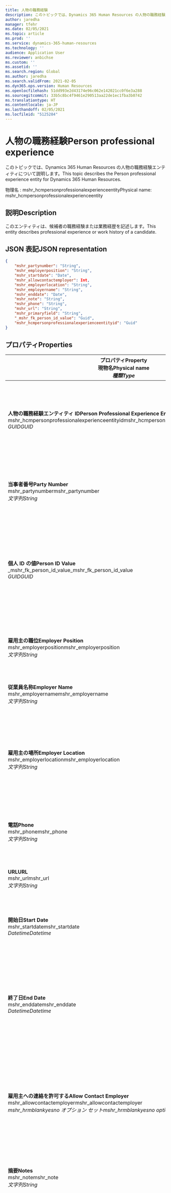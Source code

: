 ```yaml
---
title: 人物の職務経験
description: このトピックでは、Dynamics 365 Human Resources の人物の職務経験エンティティについて説明します。
author: jaredha
manager: tfehr
ms.date: 02/05/2021
ms.topic: article
ms.prod: ''
ms.service: dynamics-365-human-resources
ms.technology: ''
audience: Application User
ms.reviewer: anbichse
ms.custom: ''
ms.assetid: ''
ms.search.region: Global
ms.author: jaredha
ms.search.validFrom: 2021-02-05
ms.dyn365.ops.version: Human Resources
ms.openlocfilehash: 51dd993e2d43174e96c062e142021cc0f6e3a288
ms.sourcegitcommit: 33b5c8bc4f9461e290513aa22de1ec1fba3b0742
ms.translationtype: HT
ms.contentlocale: ja-JP
ms.lasthandoff: 02/05/2021
ms.locfileid: "5125284"
---
```

# <a name="person-professional-experience"></a><span data-ttu-id="97183-103">人物の職務経験</span><span class="sxs-lookup"><span data-stu-id="97183-103">Person professional experience</span></span>

<span data-ttu-id="97183-104">このトピックでは、Dynamics 365 Human Resources の人物の職務経験エンティティについて説明します。</span><span class="sxs-lookup"><span data-stu-id="97183-104">This topic describes the Person professional experience entity for Dynamics 365 Human Resources.</span></span>

<span data-ttu-id="97183-105">物理名 : mshr_hcmpersonprofessionalexperienceentity</span><span class="sxs-lookup"><span data-stu-id="97183-105">Physical name: mshr_hcmpersonprofessionalexperienceentity</span></span>

## <a name="description"></a><span data-ttu-id="97183-106">説明</span><span class="sxs-lookup"><span data-stu-id="97183-106">Description</span></span>

<span data-ttu-id="97183-107">このエンティティは、候補者の職務経験または業務経歴を記述します。</span><span class="sxs-lookup"><span data-stu-id="97183-107">This entity describes professional experience or work history of a candidate.</span></span>

## <a name="json-representation"></a><span data-ttu-id="97183-108">JSON 表記</span><span class="sxs-lookup"><span data-stu-id="97183-108">JSON representation</span></span>

```json
{
    "mshr_partynumber": "String",
    "mshr_employerposition": "String",
    "mshr_startdate": "Date",
    "mshr_allowcontactemployer": Int,
    "mshr_employerlocation": "String",
    "mshr_employername": "String",
    "mshr_enddate": "Date",
    "mshr_note": "String",
    "mshr_phone": "String",
    "mshr_url": "String",
    "mshr_primaryfield": "String",
    "_mshr_fk_person_id_value": "Guid",
    "mshr_hcmpersonprofessionalexperienceentityid": "Guid"
}
```

## <a name="properties"></a><span data-ttu-id="97183-109">プロパティ</span><span class="sxs-lookup"><span data-stu-id="97183-109">Properties</span></span>

| <span data-ttu-id="97183-110">プロパティ</span><span class="sxs-lookup"><span data-stu-id="97183-110">Property</span></span><br><span data-ttu-id="97183-111">**現物名**</span><span class="sxs-lookup"><span data-stu-id="97183-111">**Physical name**</span></span><br><span data-ttu-id="97183-112">**_種類_**</span><span class="sxs-lookup"><span data-stu-id="97183-112">**_Type_**</span></span> | <span data-ttu-id="97183-113">使用</span><span class="sxs-lookup"><span data-stu-id="97183-113">Use</span></span> | <span data-ttu-id="97183-114">説明</span><span class="sxs-lookup"><span data-stu-id="97183-114">Description</span></span> |
| --- | --- | --- |
| <span data-ttu-id="97183-115">**人物の職務経験エンティティ ID**</span><span class="sxs-lookup"><span data-stu-id="97183-115">**Person Professional Experience Entity ID**</span></span><br><span data-ttu-id="97183-116">mshr_hcmpersonprofessionalexperienceentityid</span><span class="sxs-lookup"><span data-stu-id="97183-116">mshr_hcmpersonprofessionalexperienceentityid</span></span><br><span data-ttu-id="97183-117">*GUID*</span><span class="sxs-lookup"><span data-stu-id="97183-117">*GUID*</span></span> | <span data-ttu-id="97183-118">読み取り専用</span><span class="sxs-lookup"><span data-stu-id="97183-118">Read-only</span></span><br><span data-ttu-id="97183-119">必須</span><span class="sxs-lookup"><span data-stu-id="97183-119">Required</span></span> | <span data-ttu-id="97183-120">システムが生成した、エンティティ レコードの一意識別子です。</span><span class="sxs-lookup"><span data-stu-id="97183-120">System-generated unique identifier for the entity record.</span></span> |
| <span data-ttu-id="97183-121">**当事者番号**</span><span class="sxs-lookup"><span data-stu-id="97183-121">**Party Number**</span></span><br><span data-ttu-id="97183-122">mshr_partynumber</span><span class="sxs-lookup"><span data-stu-id="97183-122">mshr_partynumber</span></span><br><span data-ttu-id="97183-123">*文字列*</span><span class="sxs-lookup"><span data-stu-id="97183-123">*String*</span></span> | <span data-ttu-id="97183-124">読み取り/書き込み</span><span class="sxs-lookup"><span data-stu-id="97183-124">Read/write</span></span><br><span data-ttu-id="97183-125">必須</span><span class="sxs-lookup"><span data-stu-id="97183-125">Required</span></span> | <span data-ttu-id="97183-126">候補者の個人レコードの一意識別子です。</span><span class="sxs-lookup"><span data-stu-id="97183-126">Unique identifier of the person record for the candidate.</span></span> |
| <span data-ttu-id="97183-127">**個人 ID の値**</span><span class="sxs-lookup"><span data-stu-id="97183-127">**Person ID Value**</span></span><br><span data-ttu-id="97183-128">_mshr_fk_person_id_value</span><span class="sxs-lookup"><span data-stu-id="97183-128">_mshr_fk_person_id_value</span></span><br><span data-ttu-id="97183-129">*GUID*</span><span class="sxs-lookup"><span data-stu-id="97183-129">*GUID*</span></span> | <span data-ttu-id="97183-130">読み取り専用</span><span class="sxs-lookup"><span data-stu-id="97183-130">Read-only</span></span><br><span data-ttu-id="97183-131">必須</span><span class="sxs-lookup"><span data-stu-id="97183-131">Required</span></span><br><span data-ttu-id="97183-132">外部キー : mshr_dirpersonentity の mshr_dirpersonentityid</span><span class="sxs-lookup"><span data-stu-id="97183-132">Foreign key: mshr_dirpersonentityid of mshr_dirpersonentity</span></span> | <span data-ttu-id="97183-133">システムが生成した、人物のエンティティ レコードの一意識別子です。</span><span class="sxs-lookup"><span data-stu-id="97183-133">System-generated unique identifier of the person entity record.</span></span> |
| <span data-ttu-id="97183-134">**雇用主の職位**</span><span class="sxs-lookup"><span data-stu-id="97183-134">**Employer Position**</span></span><br><span data-ttu-id="97183-135">mshr_employerposition</span><span class="sxs-lookup"><span data-stu-id="97183-135">mshr_employerposition</span></span><br><span data-ttu-id="97183-136">*文字列*</span><span class="sxs-lookup"><span data-stu-id="97183-136">*String*</span></span> | <span data-ttu-id="97183-137">読み取り/書き込み</span><span class="sxs-lookup"><span data-stu-id="97183-137">Read/write</span></span><br><span data-ttu-id="97183-138">必須</span><span class="sxs-lookup"><span data-stu-id="97183-138">Required</span></span> | <span data-ttu-id="97183-139">候補者が在職中に経験した職位です。</span><span class="sxs-lookup"><span data-stu-id="97183-139">The position title held by the candidate while under employment.</span></span> |
| <span data-ttu-id="97183-140">**従業員名称**</span><span class="sxs-lookup"><span data-stu-id="97183-140">**Employer Name**</span></span><br><span data-ttu-id="97183-141">mshr_employername</span><span class="sxs-lookup"><span data-stu-id="97183-141">mshr_employername</span></span><br><span data-ttu-id="97183-142">*文字列*</span><span class="sxs-lookup"><span data-stu-id="97183-142">*String*</span></span> | <span data-ttu-id="97183-143">読み取り/書き込み</span><span class="sxs-lookup"><span data-stu-id="97183-143">Read/write</span></span><br><span data-ttu-id="97183-144">必須</span><span class="sxs-lookup"><span data-stu-id="97183-144">Required</span></span> | <span data-ttu-id="97183-145">従業員の名前です。</span><span class="sxs-lookup"><span data-stu-id="97183-145">The name of the employer.</span></span> |
| <span data-ttu-id="97183-146">**雇用主の場所**</span><span class="sxs-lookup"><span data-stu-id="97183-146">**Employer Location**</span></span><br><span data-ttu-id="97183-147">mshr_employerlocation</span><span class="sxs-lookup"><span data-stu-id="97183-147">mshr_employerlocation</span></span><br><span data-ttu-id="97183-148">*文字列*</span><span class="sxs-lookup"><span data-stu-id="97183-148">*String*</span></span> | <span data-ttu-id="97183-149">読み取り/書き込み</span><span class="sxs-lookup"><span data-stu-id="97183-149">Read/write</span></span><br><span data-ttu-id="97183-150">オプション</span><span class="sxs-lookup"><span data-stu-id="97183-150">Optional</span></span> | <span data-ttu-id="97183-151">雇用主の場所です。</span><span class="sxs-lookup"><span data-stu-id="97183-151">The employer’s location.</span></span> <span data-ttu-id="97183-152">最大の長さ : 60 。</span><span class="sxs-lookup"><span data-stu-id="97183-152">Max length: 60.</span></span> <span data-ttu-id="97183-153">特定の形式や定義は不要です。</span><span class="sxs-lookup"><span data-stu-id="97183-153">No specific format defined or required.</span></span> |
| <span data-ttu-id="97183-154">**電話**</span><span class="sxs-lookup"><span data-stu-id="97183-154">**Phone**</span></span><br><span data-ttu-id="97183-155">mshr_phone</span><span class="sxs-lookup"><span data-stu-id="97183-155">mshr_phone</span></span><br><span data-ttu-id="97183-156">*文字列*</span><span class="sxs-lookup"><span data-stu-id="97183-156">*String*</span></span> | <span data-ttu-id="97183-157">読み取り/書き込み</span><span class="sxs-lookup"><span data-stu-id="97183-157">Read/write</span></span><br><span data-ttu-id="97183-158">オプション</span><span class="sxs-lookup"><span data-stu-id="97183-158">Optional</span></span> | <span data-ttu-id="97183-159">雇用主の電話番号です。</span><span class="sxs-lookup"><span data-stu-id="97183-159">The employer’s phone number.</span></span> |
| <span data-ttu-id="97183-160">**URL**</span><span class="sxs-lookup"><span data-stu-id="97183-160">**URL**</span></span><br><span data-ttu-id="97183-161">mshr_url</span><span class="sxs-lookup"><span data-stu-id="97183-161">mshr_url</span></span><br><span data-ttu-id="97183-162">*文字列*</span><span class="sxs-lookup"><span data-stu-id="97183-162">*String*</span></span> | <span data-ttu-id="97183-163">読み取り/書き込み</span><span class="sxs-lookup"><span data-stu-id="97183-163">Read/write</span></span><br><span data-ttu-id="97183-164">オプション</span><span class="sxs-lookup"><span data-stu-id="97183-164">Optional</span></span> | <span data-ttu-id="97183-165">雇用主の Web サイトの URL です。</span><span class="sxs-lookup"><span data-stu-id="97183-165">The URL of the employer’s website.</span></span> |
| <span data-ttu-id="97183-166">**開始日**</span><span class="sxs-lookup"><span data-stu-id="97183-166">**Start Date**</span></span><br><span data-ttu-id="97183-167">mshr_startdate</span><span class="sxs-lookup"><span data-stu-id="97183-167">mshr_startdate</span></span><br><span data-ttu-id="97183-168">*Datetime*</span><span class="sxs-lookup"><span data-stu-id="97183-168">*Datetime*</span></span> | <span data-ttu-id="97183-169">読み取り/書き込み</span><span class="sxs-lookup"><span data-stu-id="97183-169">Read/write</span></span><br><span data-ttu-id="97183-170">必須</span><span class="sxs-lookup"><span data-stu-id="97183-170">Required</span></span> | <span data-ttu-id="97183-171">候補者の雇用開始日です。</span><span class="sxs-lookup"><span data-stu-id="97183-171">The start date of the candidate’s employment.</span></span> |
| <span data-ttu-id="97183-172">**終了日**</span><span class="sxs-lookup"><span data-stu-id="97183-172">**End Date**</span></span><br><span data-ttu-id="97183-173">mshr_enddate</span><span class="sxs-lookup"><span data-stu-id="97183-173">mshr_enddate</span></span><br><span data-ttu-id="97183-174">*Datetime*</span><span class="sxs-lookup"><span data-stu-id="97183-174">*Datetime*</span></span> | <span data-ttu-id="97183-175">読み取り/書き込み</span><span class="sxs-lookup"><span data-stu-id="97183-175">Read/write</span></span><br><span data-ttu-id="97183-176">オプション</span><span class="sxs-lookup"><span data-stu-id="97183-176">Optional</span></span> | <span data-ttu-id="97183-177">候補者の雇用終了日です。候補者の雇用が継続している場合は、null 値となります。</span><span class="sxs-lookup"><span data-stu-id="97183-177">The end date of the candidate’s employment, or null if the candidate is still employed here.</span></span> |
| <span data-ttu-id="97183-178">**雇用主への連絡を許可する**</span><span class="sxs-lookup"><span data-stu-id="97183-178">**Allow Contact Employer**</span></span><br><span data-ttu-id="97183-179">mshr_allowcontactemployer</span><span class="sxs-lookup"><span data-stu-id="97183-179">mshr_allowcontactemployer</span></span><br><span data-ttu-id="97183-180">*mshr_hrmblankyesno オプション セット*</span><span class="sxs-lookup"><span data-stu-id="97183-180">*mshr_hrmblankyesno option set*</span></span> | <span data-ttu-id="97183-181">読み取り/書き込み</span><span class="sxs-lookup"><span data-stu-id="97183-181">Read/write</span></span><br><span data-ttu-id="97183-182">オプション</span><span class="sxs-lookup"><span data-stu-id="97183-182">Optional</span></span> | <span data-ttu-id="97183-183">候補者が前の雇用主への連絡を許可するかどうかを示します。</span><span class="sxs-lookup"><span data-stu-id="97183-183">Signifies whether the candidate allows contacting the previous employer.</span></span> |
| <span data-ttu-id="97183-184">**摘要**</span><span class="sxs-lookup"><span data-stu-id="97183-184">**Notes**</span></span><br><span data-ttu-id="97183-185">mshr_note</span><span class="sxs-lookup"><span data-stu-id="97183-185">mshr_note</span></span><br><span data-ttu-id="97183-186">*文字列*</span><span class="sxs-lookup"><span data-stu-id="97183-186">*String*</span></span> | <span data-ttu-id="97183-187">読み取り/書き込み</span><span class="sxs-lookup"><span data-stu-id="97183-187">Read/write</span></span><br><span data-ttu-id="97183-188">オプション</span><span class="sxs-lookup"><span data-stu-id="97183-188">Optional</span></span> | <span data-ttu-id="97183-189">採用担当者や採用マネージャーが使用するメモです。</span><span class="sxs-lookup"><span data-stu-id="97183-189">Notes for use by the recruiter or hiring manager.</span></span> |
| <span data-ttu-id="97183-190">**基本フィールド**</span><span class="sxs-lookup"><span data-stu-id="97183-190">**Primary Field**</span></span><br><span data-ttu-id="97183-191">mshr_primaryfield</span><span class="sxs-lookup"><span data-stu-id="97183-191">mshr_primaryfield</span></span><br><span data-ttu-id="97183-192">*文字列*</span><span class="sxs-lookup"><span data-stu-id="97183-192">*String*</span></span> | <span data-ttu-id="97183-193">読み取り専用</span><span class="sxs-lookup"><span data-stu-id="97183-193">Read-only</span></span><br><span data-ttu-id="97183-194">必須</span><span class="sxs-lookup"><span data-stu-id="97183-194">Required</span></span> | <span data-ttu-id="97183-195">エンティティ レコードの基本識別子として使用されるフィールドです。</span><span class="sxs-lookup"><span data-stu-id="97183-195">Field used as a primary identifier of the entity record.</span></span> <span data-ttu-id="97183-196">関係者番号、開始日、雇用主の職位、雇用主名の組み合わせです。</span><span class="sxs-lookup"><span data-stu-id="97183-196">Combination of party number, start date, employer position, and employer name.</span></span> |

## <a name="see-also"></a><span data-ttu-id="97183-197">参照</span><span class="sxs-lookup"><span data-stu-id="97183-197">See also</span></span>

[<span data-ttu-id="97183-198">申請者追跡システム統合APIの概要</span><span class="sxs-lookup"><span data-stu-id="97183-198">Applicant Tracking System integration API introduction</span></span>](hr-admin-integration-ats-api-introduction.md)<br>
[<span data-ttu-id="97183-199">採用する採用候補者に対するクエリの例</span><span class="sxs-lookup"><span data-stu-id="97183-199">Example query for Candidate to hire</span></span>](hr-admin-integration-ats-api-candidate-to-hire-example-query.md)

